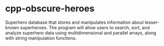 # cpp-obscure-heroes
Superhero database that stores and manipulates information about lesser-known superheroes. The program will allow users to search, sort, and analyze superhero data using multidimensional and parallel arrays, along with string manipulation functions.